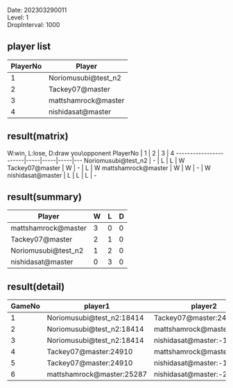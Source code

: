 Date: 202303290011  
Level: 1  
DropInterval: 1000  
## player list
PlayerNo  |  Player
----------|---------------------
1         |  Noriomusubi@test_n2
2         |  Tackey07@master
3         |  mattshamrock@master
4         |  nishidasat@master
## result(matrix)
W:win, L:lose, D:draw
you\opponent PlayerNo  |  1  |  2  |  3  |  4
-----------------------|-----|-----|-----|---
Noriomusubi@test_n2    |  -  |  L  |  L  |  W
Tackey07@master        |  W  |  -  |  L  |  W
mattshamrock@master    |  W  |  W  |  -  |  W
nishidasat@master      |  L  |  L  |  L  |  -
## result(summary)
Player               |  W  |  L  |  D
---------------------|-----|-----|---
mattshamrock@master  |  3  |  0  |  0
Tackey07@master      |  2  |  1  |  0
Noriomusubi@test_n2  |  1  |  2  |  0
nishidasat@master    |  0  |  3  |  0
## result(detail)
GameNo  |  player1                    |  player2
--------|-----------------------------|---------------------------
1       |  Noriomusubi@test_n2:18414  |  Tackey07@master:24910
2       |  Noriomusubi@test_n2:18414  |  mattshamrock@master:25287
3       |  Noriomusubi@test_n2:18414  |  nishidasat@master:-1536
4       |  Tackey07@master:24910      |  mattshamrock@master:25287
5       |  Tackey07@master:24910      |  nishidasat@master:-1560
6       |  mattshamrock@master:25287  |  nishidasat@master:-2049
